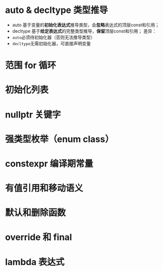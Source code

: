# auto & decltype 类型推导
+ auto
  基于变量的**初始化表达式**推导类型，会**忽略**表达式的顶层const和引用；
+ decltype
  基于**给定表达式**的完整类型推导，**保留**顶层const和引用；
差异：
+ ```auto```必须待初始化器（否则无法推导类型）
+ ```decltype```无需初始化器，可直接声明变量
# 范围 for 循环

# 初始化列表

# nullptr 关键字

# 强类型枚举（enum class）

# constexpr 编译期常量

# 有值引用和移动语义

# 默认和删除函数

# override 和 final

# lambda 表达式
